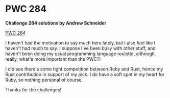 # PWC 284

**Challenge 284 solutions by Andrew Schneider**

[PWC 284](https://theweeklychallenge.org/blog/perl-weekly-challenge-284/)

I haven't had the motivation to say much here lately, but I also feel like I haven't had much to say. I suppose I've been busy with other stuff, and haven't been doing my usual programming language roulette, although, really, what's more important than the PWC?!

I did see there's some tight competition between Ruby and Rust, hence my Rust contribution in support of my pick. I do have a soft spot in my heart for Ruby, so nothing personal of course.

Thanks for the challenges!
